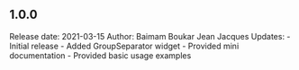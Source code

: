 ## 1.0.0

Release date: 2021-03-15
Author: Baimam Boukar Jean Jacques
Updates: 
    - Initial release
    - Added GroupSeparator widget
    - Provided mini documentation 
    - Provided basic usage examples